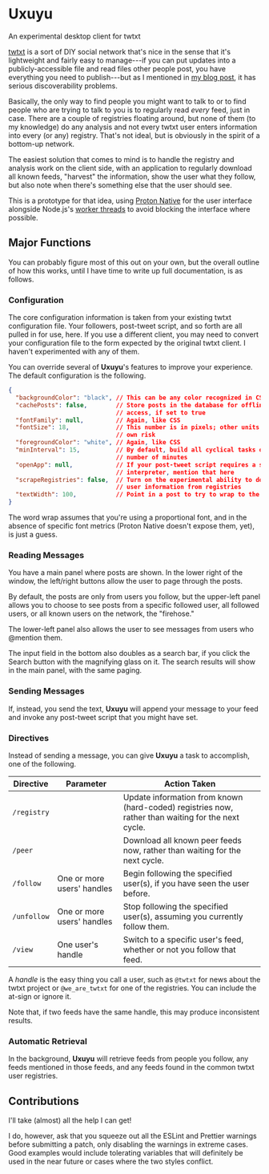 # Uxuyu
An experimental desktop client for twtxt

[twtxt](https://twtxt.readthedocs.io/en/latest/) is a sort of DIY social network that's nice in the sense that it's lightweight and fairly easy to manage---if you can put updates into a publicly-accessible file and read files other people post, you have everything you need to publish---but as I mentioned in [my blog post](https://john.colagioia.net/blog/media/2020/03/21/twtxt.html), it has serious discoverability problems.

Basically, the only way to find people you might want to talk to or to find people who are trying to talk to you is to regularly read *every* feed, just in case.  There are a couple of registries floating around, but none of them (to my knowledge) do any analysis and not every twtxt user enters information into every (or any) registry.  That's not ideal, but is obviously in the spirit of a bottom-up network.

The easiest solution that comes to mind is to handle the registry and analysis work on the client side, with an application to regularly download all known feeds, "harvest" the information, show the user what they follow, but also note when there's something else that the user should see.

This is a prototype for that idea, using [Proton Native](https://proton-native.js.org/#/) for the user interface alongside Node.js's [worker threads](https://nodejs.org/api/worker_threads.html) to avoid blocking the interface where possible.

## Major Functions

You can probably figure most of this out on your own, but the overall outline of how this works, until I have time to write up full documentation, is as follows.

### Configuration

The core configuration information is taken from your existing twtxt configuration file.  Your followers, post-tweet script, and so forth are all pulled in for use, here.  If you use a different client, you may need to convert your configuration file to the form expected by the original twtxt client.  I haven't experimented with any of them.

You can override several of **Uxuyu**'s features to improve your experience.  The default configuration is the following.

```json
{
  "backgroundColor": "black", // This can be any color recognized in CSS
  "cachePosts": false,        // Store posts in the database for offline
                              // access, if set to true
  "fontFamily": null,         // Again, like CSS
  "fontSize": 18,             // This number is in pixels; other units at your
                              // own risk
  "foregroundColor": "white", // Again, like CSS
  "minInterval": 15,          // By default, build all cyclical tasks on this
                              // number of minutes
  "openApp": null,            // If your post-tweet script requires a specific
                              // interpreter, mention that here
  "scrapeRegistries": false,  // Turn on the experimental ability to download
                              // user information from registries
  "textWidth": 100,           // Point in a post to try to wrap to the next line
}
```

The word wrap assumes that you're using a proportional font, and in the absence of specific font metrics (Proton Native doesn't expose them, yet), is just a guess.

### Reading Messages

You have a main panel where posts are shown.  In the lower right of the window, the left/right buttons allow the user to page through the posts.

By default, the posts are only from users you follow, but the upper-left panel allows you to choose to see posts from a specific followed user, all followed users, or all known users on the network, the "firehose."

The lower-left panel also allows the user to see messages from users who @mention them.

The input field in the bottom also doubles as a search bar, if you click the Search button with the magnifying glass on it.  The search results will show in the main panel, with the same paging.

### Sending Messages

If, instead, you send the text, **Uxuyu** will append your message to your feed and invoke any post-tweet script that you might have set.

### Directives

Instead of sending a message, you can give **Uxuyu** a task to accomplish, one of the following.

|Directive|Parameter|Action Taken|
|---------|---------|------------|
|`/registry`| |Update information from known (hard-coded) registries now, rather than waiting for the next cycle.|
|`/peer`| |Download all known peer feeds now, rather than waiting for the next cycle.|
|`/follow`|One or more users' handles|Begin following the specified user(s), if you have seen the user before.|
|`/unfollow`|One or more users' handles|Stop following the specified user(s), assuming you currently follow them.|
|`/view`|One user's handle|Switch to a specific user's feed, whether or not you follow that feed.|

A *handle* is the easy thing you call a user, such as `@twtxt` for news about the twtxt project or `@we_are_twtxt` for one of the registries.  You can include the at-sign or ignore it.

Note that, if two feeds have the same handle, this may produce inconsistent results.

### Automatic Retrieval

In the background, **Uxuyu** will retrieve feeds from people you follow, any feeds mentioned in those feeds, and any feeds found in the common twtxt user registries.

## Contributions

I'll take (almost) all the help I can get!

I do, however, ask that you squeeze out all the ESLint and Prettier warnings before submitting a patch, only disabling the warnings in extreme cases.  Good examples would include tolerating variables that will definitely be used in the near future or cases where the two styles conflict.
